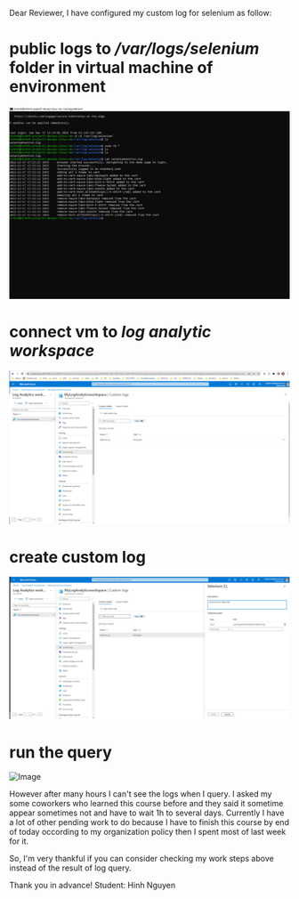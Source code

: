 Dear Reviewer,
I have configured my custom log for selenium as follow:
# public logs to */var/logs/selenium* folder in virtual machine of environment
![Image](./images-step-config-log/show-content-log-file-on-vm.jpg)

# connect vm to *log analytic workspace*
![Image](./images-step-config-log/connect-vm-workspace.jpg)

# create custom log
![Image](./images-step-config-log/config-custom-log-at-workspace-detail.jpg)

# run the query
![Image](./images-step-config-log/query-custom-log.png)

However after many hours I can't see the logs when I query. I asked my some coworkers who learned this course before and they said it sometime appear sometimes not and have to wait 1h to several days. 
Currently I have a lot of other pending work to do because I have to finish this course by end of today occording to my organization policy then I spent most of last week for it. 

So, I'm very thankful if you can consider checking my work steps above instead of the result of log query.

Thank you in advance!
Student: Hinh Nguyen